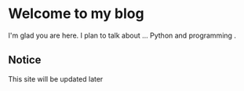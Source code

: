 # Welcome to my blog

I'm glad you are here. I plan to talk about ... Python and programming .
## Notice
This site will be updated later

